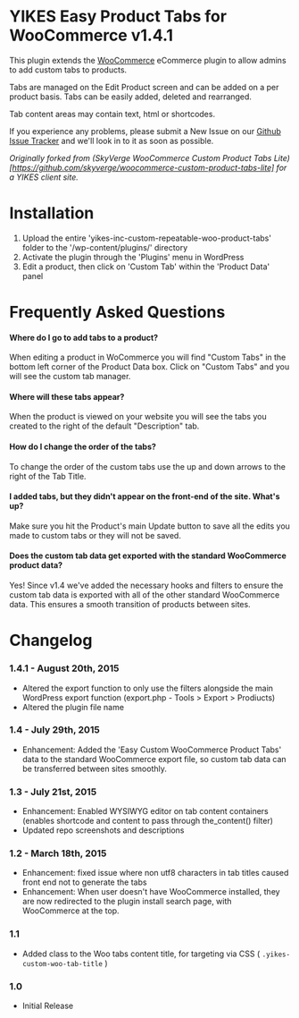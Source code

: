 YIKES Easy Product Tabs for WooCommerce v1.4.1
============================================

This plugin extends the [WooCommerce](www.woothemes.com/woocommerce/) eCommerce plugin to allow admins to add custom tabs to products. 

Tabs are managed on the Edit Product screen and can be added on a per product basis. Tabs can be easily added, deleted and rearranged.

Tab content areas may contain text, html or shortcodes. 

If you experience any problems, please submit a New Issue on our [Github Issue Tracker](https://github.com/yikesinc/yikes-inc-easy-custom-woocommerce-product-tabs/issues) and we'll look in to it as soon as possible.

*Originally forked from (SkyVerge WooCommerce Custom Product Tabs Lite)[https://github.com/skyverge/woocommerce-custom-product-tabs-lite] for a YIKES client site.*

Installation
===========

1. Upload the entire 'yikes-inc-custom-repeatable-woo-product-tabs' folder to the '/wp-content/plugins/' directory
1. Activate the plugin through the 'Plugins' menu in WordPress
1. Edit a product, then click on 'Custom Tab' within the 'Product Data' panel

Frequently Asked Questions
===========

#### Where do I go to add tabs to a product?
When editing a product in WoCommerce you will find "Custom Tabs" in the bottom left corner of the Product Data box. Click on "Custom Tabs" and you will see the custom tab manager.

#### Where will these tabs appear?
When the product is viewed on your website you will see the tabs you created to the right of the default "Description" tab. 

#### How do I change the order of the tabs?
To change the order of the custom tabs use the up and down arrows to the right of the Tab Title.

#### I added tabs, but they didn't appear on the front-end of the site. What's up?
Make sure you hit the Product's main Update button to save all the edits you made to custom tabs or they will not be saved.

#### Does the custom tab data get exported with the standard WooCommerce product data?
Yes! Since v1.4 we've added the necessary hooks and filters to ensure the custom tab data is exported with all of the other standard WooCommerce data. This ensures a smooth transition of products between sites.

Changelog
===========

### 1.4.1 - August 20th, 2015
* Altered the export function to only use the filters alongside the main WordPress export function (export.php - Tools > Export > Prodiucts)
* Altered the plugin file name

### 1.4 - July 29th, 2015
* Enhancement: Added the 'Easy Custom WooCommerce Product Tabs' data to the standard WooCommerce export file, so custom tab data can be transferred between sites smoothly.

### 1.3 - July 21st, 2015
* Enhancement: Enabled WYSIWYG editor on tab content containers (enables shortcode and content to pass through the_content() filter)
* Updated repo screenshots and descriptions

### 1.2 - March 18th, 2015
* Enhancement: fixed issue where non utf8 characters in tab titles caused front end not to generate the tabs
* Enhancement: When user doesn't have WooCommerce installed, they are now redirected to the plugin install search page, with WooCommerce at the top.

### 1.1
* Added class to the Woo tabs content title, for targeting via CSS ( `.yikes-custom-woo-tab-title` )

### 1.0
* Initial Release